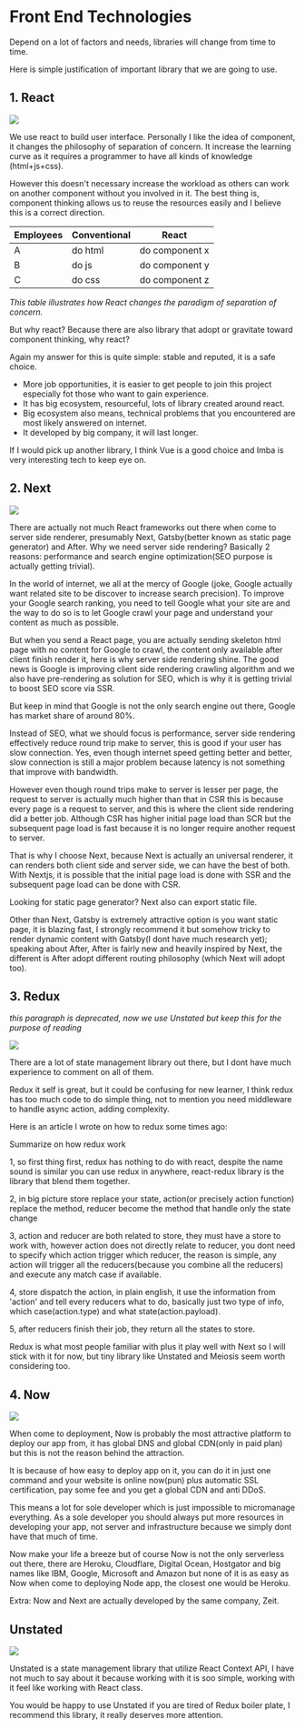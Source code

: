 # Front End Technologies

Depend on a lot of factors and needs, libraries will change from time to time.

Here is simple justification of important library that we are going to use.

## 1. React

![](./img/React.jpeg)

We use react to build user interface. Personally I like the idea of component, it changes the philosophy of separation of concern. It increase the learning curve as it requires a programmer to have all kinds of knowledge (html+js+css).

However this doesn't necessary increase the workload as others can work on another component without you involved in it. The best thing is, component thinking allows us to reuse the resources easily and I believe this is a correct direction.

| Employees | Conventional | React          |
| --------- | ------------ | -------------- |
| A         | do html      | do component x |
| B         | do js        | do component y |
| C         | do css       | do component z |

_This table illustrates how React changes the paradigm of separation of concern._

But why react? Because there are also library that adopt or gravitate toward component thinking, why react?

Again my answer for this is quite simple: stable and reputed, it is a safe choice.

- More job opportunities, it is easier to get people to join this project especially fot those who want to gain experience.
- It has big ecosystem, resourceful, lots of library created around react.
- Big ecosystem also means, technical problems that you encountered are most likely answered on internet.
- It developed by big company, it will last longer.

If I would pick up another library, I think Vue is a good choice and Imba is very interesting tech to keep eye on.

## 2. Next

![](./img/Next.png)

There are actually not much React frameworks out there when come to server side renderer, presumably Next, Gatsby(better known as static page generator) and After. Why we need server side rendering? Basically 2 reasons: performance and search engine optimization(SEO purpose is actually getting trivial).

In the world of internet, we all at the mercy of Google (joke, Google actually want related site to be discover to increase search precision). To improve your Google search ranking, you need to tell Google what your site are and the way to do so is to let Google crawl your page and understand your content as much as possible.

But when you send a React page, you are actually sending skeleton html page with no content for Google to crawl, the content only available after client finish render it, here is why server side rendering shine. The good news is Google is improving client side rendering crawling algorithm and we also have pre-rendering as solution for SEO, which is why it is getting trivial to boost SEO score via SSR.

But keep in mind that Google is not the only search engine out there, Google has market share of around 80%.

Instead of SEO, what we should focus is performance, server side rendering effectively reduce round trip make to server, this is good if your user has slow connection. Yes, even though internet speed getting better and better, slow connection is still a major problem because latency is not something that improve with bandwidth.

However even though round trips make to server is lesser per page, the request to server is actually much higher than that in CSR this is because every page is a request to server, and this is where the client side rendering did a better job. Although CSR has higher initial page load than SCR but the subsequent page load is fast because it is no longer require another request to server.

That is why I choose Next, because Next is actually an universal renderer, it can renders both client side and server side, we can have the best of both. With Nextjs, it is possible that the initial page load is done with SSR and the subsequent page load can be done with CSR.

Looking for static page generator? Next also can export static file.

Other than Next, Gatsby is extremely attractive option is you want static page, it is blazing fast, I strongly recommend it but somehow tricky to render dynamic content with Gatsby(I dont have much research yet); speaking about After, After is fairly new and heavily inspired by Next, the different is After adopt different routing philosophy (which Next will adopt too).

## 3. Redux

_this paragraph is deprecated, now we use Unstated but keep this for the purpose of reading_

![](./img/Redux.png)

There are a lot of state management library out there, but I dont have much experience to comment on all of them.

Redux it self is great, but it could be confusing for new learner, I think redux has too much code to do simple thing, not to mention you need middleware to handle async action, adding complexity.

Here is an article I wrote on how to redux some times ago:

Summarize on how redux work

1, so first thing first, redux has nothing to do with react, despite the name sound is similar you can use redux in anywhere, react-redux library is the library that blend them together.

2, in big picture store replace your state, action(or precisely action function) replace the method, reducer become the method that handle only the state change

3, action and reducer are both related to store, they must have a store to work with, however action does not directly relate to reducer, you dont need to specify which action trigger which reducer, the reason is simple, any action will trigger all the reducers(because you combine all the reducers) and execute any match case if available.

4, store dispatch the action, in plain english, it use the information from 'action' and tell every reducers what to do, basically just two type of info, which case(action.type) and what state(action.payload).

5, after reducers finish their job, they return all the states to store.

Redux is what most people familiar with plus it play well with Next so I will stick with it for now, but tiny library like Unstated and Meiosis seem worth considering too.

## 4. Now

![](./img/Now.png)

When come to deployment, Now is probably the most attractive platform to deploy our app from, it has global DNS and global CDN(only in paid plan) but this is not the reason behind the attraction.

It is because of how easy to deploy app on it, you can do it in just one command and your website is online now(pun) plus automatic SSL certification, pay some fee and you get a global CDN and anti DDoS.

This means a lot for sole developer which is just impossible to micromanage everything. As a sole developer you should always put more resources in developing your app, not server and infrastructure because we simply dont have that much of time.

Now make your life a breeze but of course Now is not the only serverless out there, there are Heroku, Cloudflare, Digital Ocean, Hostgator and big names like IBM, Google, Microsoft and Amazon but none of it is as easy as Now when come to deploying Node app, the closest one would be Heroku.

Extra: Now and Next are actually developed by the same company, Zeit.

## Unstated

![](./img/Unstated.png)

Unstated is a state management library that utilize React Context API, I have not much to say about it because working with it is soo simple, working with it feel like working with React class.

You would be happy to use Unstated if you are tired of Redux boiler plate, I recommend this library, it really deserves more attention.
